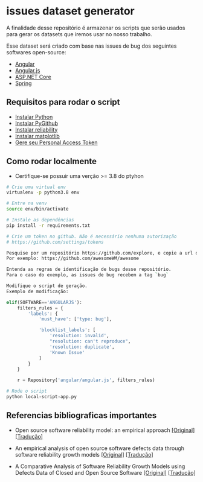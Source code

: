 # issues dataset generator

A finalidade desse repositório é armazenar os scripts que serão usados para gerar os datasets que iremos usar no nosso trabalho.

Esse dataset será criado com base nas issues de bug dos seguintes softwares open-source:
- [Angular](https://github.com/angular/angular)
- [Angular.js](https://github.com/angular/angular.js)
- [ASP.NET Core](https://github.com/dotnet/aspnetcore)
- [Spring](https://github.com/spring-projects/spring-framework)

## Requisitos para rodar o script
- [Instalar Python](https://www.python.org/downloads/)
- [Instalar PyGithub](https://pygithub.readthedocs.io/en/latest/introduction.html)
- [Instalar reliability](https://reliability.readthedocs.io/en/latest/)
- [Instalar matplotlib](https://matplotlib.org/3.3.2/users/installing.html)
- [Gere seu Personal Access Token](https://github.com/settings/tokens)

## Como rodar localmente

- Certifique-se possuir uma verção >= 3.8 do ptyhon

```bash
# Crie uma virtual env
virtualenv -p python3.8 env

# Entre na venv
source env/bin/activate

# Instale as dependências
pip install -r requirements.txt

# Crie um token no github. Não é necessário nenhuma autorização
# https://github.com/settings/tokens

Pesquise por um repositório https://github.com/explore, e copie a url do repositório.
Por exemplo: https://github.com/awesomeWM/awesome

Entenda as regras de identificação de bugs desse repositório.
Para o caso do exemplo, as issues de bug recebem a tag `bug`

Modifique o script de geração.
Exemplo de modificação:
```

```python
elif(SOFTWARE=='ANGULARJS'):
    filters_rules = {
        'labels': {
            'must_have': ['type: bug'],

            'blocklist_labels': [
                'resolution: invalid',
                "resolution: can't reproduce",
                'resolution: duplicate',
                'Known Issue'
            ]
        }
    }

    r = Repository('angular/angular.js', filters_rules)
```

```bash
# Rode o script
python local-script-app.py
```

## Referencias bibliograficas importantes

- Open source software reliability model: an empirical approach [[Original]](https://www.ics.uci.edu/~wscacchi/Papers/WOSSE-2005/ZhouDavis.pdf) [[Tradução]](https://durvalcarvalho.github.io/testesSoftware/#/artigos/open-source-software-reliability-model-an-empirical-approach)

- An empirical analysis of open source software defects data through software reliability growth models [[Original]](https://booksc.xyz/book/31986905/aec648) [[Tradução]](https://durvalcarvalho.github.io/testesSoftware/#/artigos/an-empirical-analysis-of-open-source-software-defects-data-through-software-reliability-growth-models)

- A Comparative Analysis of Software Reliability Growth Models using Defects Data of Closed and Open Source Software [[Original]](https://booksc.xyz/book/21572363/897a7b) [[Tradução]](https://durvalcarvalho.github.io/testesSoftware/#/artigos/a-comparative-analysis-of-software-reliability-growth-models-using-defects-data-of-closed-and-open-source-software)
